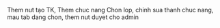 Them nut tạo TK, Them chuc nang Chon lop, chinh sua thanh chuc nang, mau tab dang chon, them nut duyet cho admin
